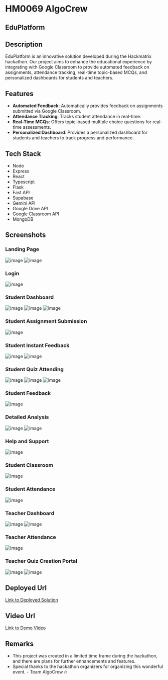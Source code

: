 # HM0069 AlgoCrew

## EduPlatform

## Description
EduPlatform is an innovative solution developed during the Hackmatrix hackathon. Our project aims to enhance the educational experience by integrating with Google Classroom to provide automated feedback on assignments, attendance tracking, real-time topic-based MCQs, and personalized dashboards for students and teachers.

## Features
- **Automated Feedback**: Automatically provides feedback on assignments submitted via Google Classroom.
- **Attendance Tracking**: Tracks student attendance in real-time.
- **Real-Time MCQs**: Offers topic-based multiple choice questions for real-time assessments.
- **Personalized Dashboard**: Provides a personalized dashboard for students and teachers to track progress and performance.

## Tech Stack
- Node
- Express
- React
- Typescript
- Flask
- Fast API
- Supabase
- Gemini API
- Google Drive API
- Google Classroom API
- MongoDB

## Screenshots
### Landing Page
![image](https://github.com/user-attachments/assets/6506e272-5638-4f9b-9796-7c2b058a32c5)
![image](https://github.com/user-attachments/assets/b108c073-8ffe-4012-9e88-369c138e6173)

### Login
![image](https://github.com/user-attachments/assets/7e935399-6993-437a-a231-28fcbb987ef9)

### Student Dashboard
![image](https://github.com/user-attachments/assets/6896bf48-7313-4343-ba4b-cb6fbbb093d7)
![image](https://github.com/user-attachments/assets/c94df459-9fda-4d35-8979-7e3d2f016e7d)
![image](https://github.com/user-attachments/assets/9d917bca-a8a4-436d-8c86-22f8ef237ec4)

### Student Assignment Submission
![image](https://github.com/user-attachments/assets/45c68e09-d241-4798-b261-13f909ebcd27)

### Student Instant Feedback
![image](https://github.com/user-attachments/assets/1723d24e-c8c4-4da4-950f-1c2babc1203d)
![image](https://github.com/user-attachments/assets/86d489a2-efbc-4b36-86a8-51ab36ecd444)

### Student Quiz Attending 
![image](https://github.com/user-attachments/assets/3139834b-a7d1-4de5-a7de-0f58ba98a984)
![image](https://github.com/user-attachments/assets/e17df6d5-98d3-4fdd-be93-1bd95d0ac4f5)
![image](https://github.com/user-attachments/assets/8f34e395-92b6-4584-a273-6e6a1604ff0e)

### Student Feedback
![image](https://github.com/user-attachments/assets/c6f1335c-1d15-4bf8-8034-597d3090d6c0)

### Detailed Analysis
![image](https://github.com/user-attachments/assets/4e99eb77-8e8f-415e-b0ff-4f8c98cdfc28)
![image](https://github.com/user-attachments/assets/f32dfaf2-e7d3-4883-9ee7-a6077ccefdbc)

### Help and Support 
![image](https://github.com/user-attachments/assets/713fbf43-693e-42b9-89b4-d20fc903c1de)

### Student Classroom
![image](https://github.com/user-attachments/assets/4902f3d3-861c-4d1f-b897-410ac78c0963)

### Student Attendance
![image](https://github.com/user-attachments/assets/3f631968-56b8-41cc-a7c6-ac77a835cdeb)

### Teacher Dashboard 
![image](https://github.com/user-attachments/assets/9993c248-99e7-42f9-a092-03f047ed5fcb)
![image](https://github.com/user-attachments/assets/dd37c9e2-70bc-417a-bf07-30026112fc01)

### Teacher Attendance
![image](https://github.com/user-attachments/assets/7515380c-42ad-40ef-9557-1af7fcd45142)

### Teacher Quiz Creation Portal 
![image](https://github.com/user-attachments/assets/15306fa6-3a73-4435-9d5f-187026c1eded)
![image](https://github.com/user-attachments/assets/1dfd0796-cc64-4b0e-bae6-600164b4961b)



## Deployed Url
[Link to Deployed Solution](https://hm-0069-frontend.vercel.app/)

## Video Url
[Link to Demo Video](https://drive.google.com/drive/folders/1oS67p8Eqg8g3Ape4NxHd-JCzcLHLEGn4?usp=drive_link)

## Remarks
- This project was created in a limited time frame during the hackathon, and there are plans for further enhancements and features.
- Special thanks to the hackathon organizers for organizing this wonderful event. - Team AlgoCrew 🔥
